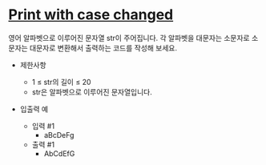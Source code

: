 # [Print with case changed](https://school.programmers.co.kr/learn/courses/30/lessons/181949)

영어 알파벳으로 이루어진 문자열 str이 주어집니다. 각 알파벳을 대문자는 소문자로 소문자는 대문자로 변환해서 출력하는 코드를 작성해 보세요.

- 제한사항
    - 1 ≤ str의 길이 ≤ 20
    - str은 알파벳으로 이루어진 문자열입니다.


- 입출력 예
   - 입력 #1
     - aBcDeFg
   - 출력 #1
     - AbCdEfG
